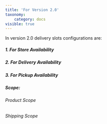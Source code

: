 ```yaml
---
title: 'For Version 2.0'
taxonomy:
    category: docs
visible: true
---
```


In version 2.0 delivery slots configurations are:

##### 1. For Store Availability [](https://www.sellacious.com/learn/delivery%20slots/for-version-2-0/store-availability)
##### 2. For Delivery Availability [](https://www.sellacious.com/learn/delivery%20slots/for-version-2-0/delivery-availability)
##### 3. For Pickup Availability [](https://www.sellacious.com/learn/delivery%20slots/for-version-2-0/pickup-availability)
##### Scope: 
###### Product Scope [](https://www.sellacious.com/learn/delivery%20slots/for-version-2-0/product-and-shipping-scope#product-scope)
###### Shipping Scope [](https://www.sellacious.com/learn/delivery%20slots/for-version-2-0/product-and-shipping-scope#shipping-scope)

